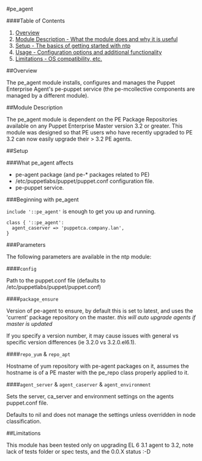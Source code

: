 #pe\_agent

####Table of Contents

1. [Overview](#overview)
2. [Module Description - What the module does and why it is useful](#module-description)
3. [Setup - The basics of getting started with ntp](#setup)
4. [Usage - Configuration options and additional functionality](#usage)
5. [Limitations - OS compatibility, etc.](#limitations)

##Overview

The pe\_agent module installs, configures and manages the Puppet Enterprise Agent's pe-puppet service (the pe-mcollective components are managed by a different module).

##Module Description

The pe\_agent module is dependent on the PE Package Repositories available on any Puppet Enterprise Master version 3.2 or greater. This module was designed so that PE users who have recently upgraded to PE 3.2 can now easily upgrade their > 3.2 PE agents.

##Setup

###What pe\_agent affects

* pe-agent package (and pe-\* packages related to PE)
* /etc/puppetlabs/puppet/puppet.conf configuration file.
* pe-puppet service.

###Beginning with pe\_agent

`include '::pe_agent'` is enough to get you up and running.

```puppet
class { '::pe_agent':
  agent_caserver => 'puppetca.company.lan',
}
```

###Parameters

The following parameters are available in the ntp module:

####`config`

Path to the puppet.conf file (defaults to /etc/puppetlabs/puppet/puppet.conf)

####`package_ensure`

Version of pe-agent to ensure, by default this is set to latest, and uses the 'current'
package repository on the master. *this will auto upgrade agents if master is updated*

If you specify a version number, it may cause issues with general vs specific version
differences (ie 3.2.0 vs 3.2.0.el6.1).

####`repo_yum` & `repo_apt`

Hostname of yum repository with pe-agent packages on it, assumes the hostname is of a PE master
with the pe_repo class properly applied to it.


####`agent_server` & `agent_caserver` & `agent_environment`

Sets the server, ca_server and environment settings on the agents puppet.conf file.

Defaults to nil and does not manage the settings unless overridden in node classification.



##Limitations

This module has been tested only on upgrading EL 6 3.1 agent to 3.2, note lack of 
tests folder or spec tests, and the 0.0.X status :-D

